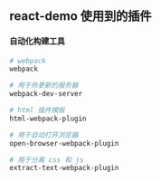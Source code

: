 ## react-demo 使用到的插件

#### 自动化构建工具
```bash
# webpack
webpack

# 用于热更新的服务器
webpack-dev-server

# html 插件模板
html-webpack-plugin

# 用于自动打开浏览器
open-browser-webpack-plugin

# 用于分离 css 和 js
extract-text-webpack-plugin

```